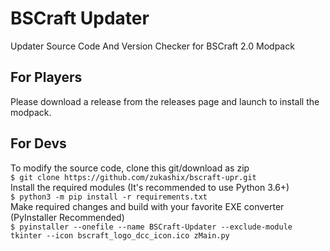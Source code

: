 # BSCraft Updater
Updater Source Code And Version Checker for BSCraft 2.0 Modpack

## For Players
Please download a release from the releases page and launch to install the modpack.

## For Devs
To modify the source code, clone this git/download as zip <br>
`$ git clone https://github.com/zukashix/bscraft-upr.git`
<br>
Install the required modules (It's recommended to use Python 3.6+)<br>
`$ python3 -m pip install -r requirements.txt`
<br>
Make required changes and build with your favorite EXE converter (PyInstaller Recommended)<br>
`$ pyinstaller --onefile --name BSCraft-Updater --exclude-module tkinter --icon bscraft_logo_dcc_icon.ico zMain.py`

